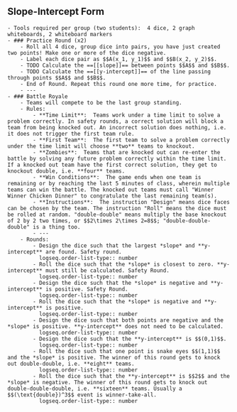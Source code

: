 ## Slope-Intercept Form
	- Tools required per group (two students):  4 dice, 2 graph whiteboards, 2 whiteboard markers
	- ### Practice Round (x2)
		- Roll all 4 dice, group dice into pairs, you have just created two points! Make one or more of the dice negative.
		- Label each dice pair as $$A(x_1, y_1)$$ and $$B(x_2, y_2)$$.
		- TODO Calculate the ==[[slope]]== between points $$A$$ and $$B$$.
		- TODO Calculate the ==[[y-intercept]]== of the line passing through points $$A$$ and $$B$$.
		- End of Round. Repeat this round one more time, for practice.
		- ---
	- ### Battle Royale
		- Teams will compete to be the last group standing.
		- Rules:
			- **Time Limit**:  Teams work under a time limit to solve a problem correctly. In safety rounds, a correct solution will block a team from being knocked out. An incorrect solution does nothing, i.e. it does not trigger the first team rule.
			- **First Team**:  The first team to solve a problem correctly under the time limit will choose **two** teams to knockout.
			- **Zombies**:  Teams that are knocked out can re-enter the battle by solving any future problem correctly within the time limit. If a knocked out team have the first correct solution, they get to knockout double, i.e. **four** teams.
			- **Win Conditions**:  The game ends when one team is remaining or by reaching the last 5 minutes of class, wherein multiple teams can win the battle. The knocked out teams must call "Winner Winner Chicken Dinner" to congratulate the last remaining team(s).
			- **Instructions**:  The instruction "Design" means dice faces can be chosen by the team. The instruction "Roll" means the dice must be rolled at random. "double-double" means multiply the base knockout of 2 by 2 two times, or $$2\times 2\times 2=8$$; "double-double-double" is a thing too.
			- ---
		- Rounds:
			- Design the dice such that the largest *slope* and **y-intercept** are found. Safety round.
			  logseq.order-list-type:: number
			- Roll the dice such that the *slope* is closest to zero. **y-intercept** must still be calculated. Safety Round.
			  logseq.order-list-type:: number
			- Design the dice such that the *slope* is negative and **y-intercept** is positive. Safety Round.
			  logseq.order-list-type:: number
			- Roll the dice such that the *slope* is negative and **y-intercept** is positive.
			  logseq.order-list-type:: number
			- Design the dice such that both points are negative and the *slope* is positive. **y-intercept** does not need to be calculated.
			  logseq.order-list-type:: number
			- Design the dice such that the **y-intercept** is $$(0,1)$$.
			  logseq.order-list-type:: number
			- Roll the dice such that one point is snake eyes $$(1,1)$$ and the *slope* is positive. The winner of this round gets to knock out double-double, i.e. **eight** teams.
			  logseq.order-list-type:: number
			- Roll the dice such that the **y-intercept** is $$2$$ and the *slope* is negative. The winner of this round gets to knock out double-double-double, i.e. **sixteen** teams. Usually a $$(\text{double})^3$$ event is winner-take-all.
			  logseq.order-list-type:: number
